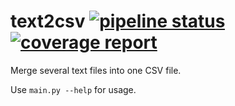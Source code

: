 # text2csv [![pipeline status](https://gitlab.com/esavara/c_valentinaporcu/text2csv/badges/master/pipeline.svg)](https://gitlab.com/esavara/c_valentinaporcu/text2csv/commits/master) [![coverage report](https://gitlab.com/esavara/c_valentinaporcu/text2csv/badges/master/coverage.svg)](https://gitlab.com/esavara/c_valentinaporcu/text2csv/commits/master)

Merge several text files into one CSV file.

Use `main.py --help` for usage.

